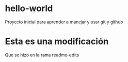 # hello-world
Proyecto inicial para aprender a manejar y usar git y github

# Esta es una modificación

Que se hizo en la rama readme-edits
